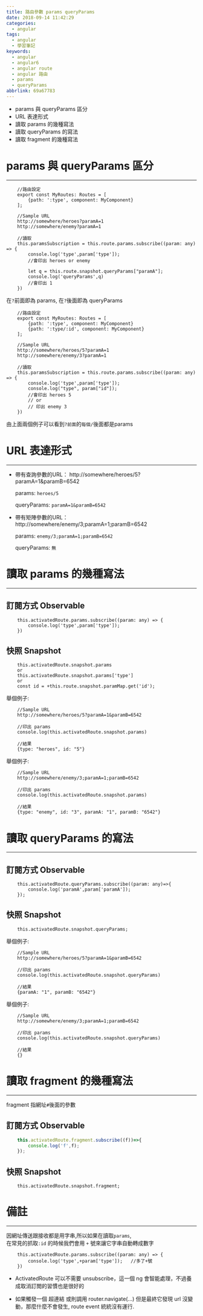 ```yaml
---
title: 路由參數 params queryParams
date: 2018-09-14 11:42:29
categories:
  - angular
tags:
  - angular
  - 學習筆記
keywords:
  - angular
  - angular6
  - angular route
  - angular 路由
  - params
  - queryParams
abbrlink: 69a67783
---
```


- params 與 queryParams 區分
- URL 表達形式
- 讀取 params 的幾種寫法
- 讀取 queryParams 的寫法
- 讀取 fragment 的幾種寫法
<!--more-->

# params 與 queryParams 區分
---
```
    //路由設定
    export const MyRoutes: Routes = [
        {path: ':type', component: MyComponent}
    ];
```
```
    //Sample URL
    http://somewhere/heroes?paramA=1
    http://somewhere/enemy?paramA=1
```
```
    //讀取
    this.paramsSubscription = this.route.params.subscribe((param: any) => {
        console.log('type',param['type']);
        //會印出 heroes or enemy

        let q = this.route.snapshot.queryParams["paramA"];
        console.log('queryParams',q)
        //會印出 1
    })
```

在`?`前面即為 params, 在`?`後面即為 queryParams

```
    //路由設定
    export const MyRoutes: Routes = [
        {path: ':type', component: MyComponent}
        {path: ':type/:id', component: MyComponent}
    ];
```
```
    //Sample URL
    http://somewhere/heroes/5?paramA=1
    http://somewhere/enemy/3?paramA=1
```
```
    //讀取
    this.paramsSubscription = this.route.params.subscribe((param: any) => {
        console.log('type',param['type']);
        console.log("type", param["id"]);
        //會印出 heroes 5
        // or
        // 印出 enemy 3
    })
```

由上面兩個例子可以看到`?前面`的`每個/`後面都是params


# URL 表達形式
---
- 帶有查詢參數的URL： http://somewhere/heroes/5?paramA=1&paramB=6542

    params: `heroes/5`

    queryParams: `paramA=1&paramB=6542`

- 帶有矩陣參數的URL： http://somewhere/enemy/3;paramA=1;paramB=6542

    params: `enemy/3;paramA=1;paramB=6542`

    queryParams: `無`

# 讀取 params 的幾種寫法
---
## 訂閱方式 Observable
```
    this.activatedRoute.params.subscribe((param: any) => {
        console.log('type',param['type']);
    })
```

## 快照 Snapshot
```
    this.activatedRoute.snapshot.params
    or
    this.activatedRoute.snapshot.params['type']
    or
    const id = +this.route.snapshot.paramMap.get('id');
```

舉個例子:

```
    //Sample URL
    http://somewhere/heroes/5?paramA=1&paramB=6542

    //印出 params
    console.log(this.activatedRoute.snapshot.params)

    //結果
    {type: "heroes", id: "5"}
```

舉個例子:

```
    //Sample URL
    http://somewhere/enemy/3;paramA=1;paramB=6542

    //印出 params
    console.log(this.activatedRoute.snapshot.params)

    //結果
    {type: "enemy", id: "3", paramA: "1", paramB: "6542"}
```

# 讀取 queryParams 的寫法
---
## 訂閱方式 Observable
```
    this.activatedRoute.queryParams.subscribe((param: any)=>{
        console.log('paramA',param['paramA']);
    });
```

## 快照 Snapshot
```
    this.activatedRoute.snapshot.queryParams;
```

舉個例子:

```
    //Sample URL
    http://somewhere/heroes/5?paramA=1&paramB=6542

    //印出 params
    console.log(this.activatedRoute.snapshot.queryParams)

    //結果
    {paramA: "1", paramB: "6542"}
```

舉個例子:

```
    //Sample URL
    http://somewhere/enemy/3;paramA=1;paramB=6542

    //印出 params
    console.log(this.activatedRoute.snapshot.queryParams)

    //結果
    {}
```

# 讀取 fragment 的幾種寫法
---
fragment 指網址`#`後面的參數

## 訂閱方式 Observable
```js
    this.activatedRoute.fragment.subscribe((f))=>{
        console.log('f',f);
    });
```

## 快照 Snapshot
```
    this.activatedRoute.snapshot.fragment;
```


# 備註
---
因網址傳送跟接收都是用字串,所以如果在讀取`params`,<br>
在常見的抓取`:id` 的時候我們會用 `+` 號來讓它字串自動轉成數字

```
    this.activatedRoute.params.subscribe((param: any) => {
        console.log('type',+param['type']);   //多了+號
    })
```

- ActivatedRoute 可以不需要 unsubscribe，這一個 ng 會智能處理，不過養成取消訂閲的習慣也是很好的

- 如果觸發一個 超連結 或則調用 router.navigate(...) 但是最終它發現 url 沒變動，那麼什麼不會發生, route event 統統沒有運行. 

